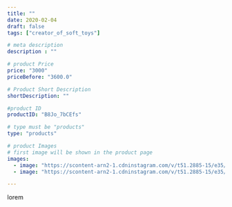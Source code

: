 ```yaml
---
title: ""
date: 2020-02-04
draft: false
tags: ["creator_of_soft_toys"]

# meta description
description : ""

# product Price
price: "3000"
priceBefore: "3600.0"

# Product Short Description
shortDescription: ""

#product ID
productID: "B8Jo_7bCEfs"

# type must be "products"
type: "products"

# product Images
# first image will be shown in the product page
images:
  - image: "https://scontent-arn2-1.cdninstagram.com/v/t51.2885-15/e35/84464380_565736087483584_2896417204921789992_n.jpg?tp=1&_nc_ht=scontent-arn2-1.cdninstagram.com&_nc_cat=104&_nc_ohc=vkkxQ-RTz0wAX--L5ik&ccb=7-4&oh=47b51144d46e94f3d9f1c344b73f4f96&oe=6083A546&_nc_sid=83d603&ig_cache_key=MjIzNjQ5ODk5NjU0NDMwODQ4NQ%3D%3D.2-ccb7-4"
  - image: "https://scontent-arn2-1.cdninstagram.com/v/t51.2885-15/e35/83761036_1031869917186988_1116750015800967406_n.jpg?tp=1&_nc_ht=scontent-arn2-1.cdninstagram.com&_nc_cat=104&_nc_ohc=6cqz85MIeLsAX9vA7qN&ccb=7-4&oh=2233480608e940f80b37f59ded66f709&oe=60857550&_nc_sid=83d603&ig_cache_key=MjIzNjQ5ODk5NjUyNzUxNzQ2OQ%3D%3D.2-ccb7-4"

---
```

lorem

